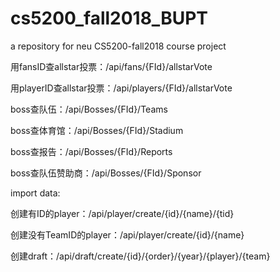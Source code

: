 # cs5200_fall2018_BUPT
a repository for neu CS5200-fall2018 course project

用fansID查allstar投票：/api/fans/{FId}/allstarVote

用playerID查allstar投票：/api/players/{FId}/allstarVote

boss查队伍：/api/Bosses/{FId}/Teams

boss查体育馆：/api/Bosses/{FId}/Stadium

boss查报告：/api/Bosses/{FId}/Reports

boss查队伍赞助商：/api/Bosses/{FId}/Sponsor

import data:

创建有ID的player：/api/player/create/{id}/{name}/{tid}

创建没有TeamID的player：/api/player/create/{id}/{name}

创建draft：/api/draft/create/{id}/{order}/{year}/{player}/{team}